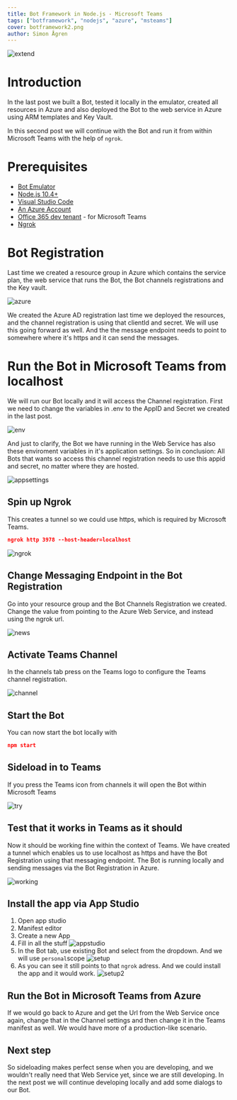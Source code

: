 ```yaml
---
title: Bot Framework in Node.js - Microsoft Teams 
tags: ["botframework", "nodejs", "azure", "msteams"]
cover: botframework2.png
author: Simon Ågren
---
```


![extend](./botframework2.png)

# Introduction

In the last post we built a Bot, tested it locally in the emulator, created all resources in Azure and also deployed the Bot to the web service in Azure using ARM templates and Key Vault.

In this second post we will continue with the Bot and run it from within Microsoft Teams with the help of `ngrok`. 

# Prerequisites 
- [Bot Emulator](https://aka.ms/Emulator-wiki-getting-started)
- [Node.js 10.4+](https://nodejs.org/en/download/)
- [Visual Studio Code](https://code.visualstudio.com/)
- [An Azure Account](https://azure.microsoft.com/free/)
- [Office 365 dev tenant](https://developer.microsoft.com/office/dev-program) - for Microsoft Teams
- [Ngrok](https://ngrok.com/download)

# Bot Registration
Last time we created a resource group in Azure which contains the service plan, the web service that runs the Bot, the Bot channels registrations and the Key vault.

![azure](./0azure.png)

We created the Azure AD registration last time we deployed the resources, and the channel registration is using that clientId and secret. We will use this going forward as well.
And the the message endpoint needs to point to somewhere where it's https and it can send the messages.

# Run the Bot in Microsoft Teams from localhost
We will run our Bot locally and it will access the Channel registration. First we need to change the variables in .env to the AppID and Secret we created in the last post. 

![env](./1env.png)

And just to clarify, the Bot we have running in the Web Service has also these enviroment variables in it's application settings. 
So in conclusion: All Bots that wants so access this channel registration needs to use this appid and secret, no matter where they are hosted.

![appsettings](./3appsettings.png)


## Spin up Ngrok
This creates a tunnel so we could use https, which is required by Microsoft Teams.
```json
ngrok http 3978 --host-header=localhost
```
![ngrok](./4ngrok.png)

## Change Messaging Endpoint in the Bot Registration
Go into your resource group and the Bot Channels Registration we created. Change the value from pointing to the Azure Web Service, and instead using the ngrok url.

![news](./5newsettngrok.png)


## Activate Teams Channel
In the channels tab press on the Teams logo to configure the Teams channel registration.

![channel](./6teamschannel.png)

## Start the Bot 
You can now start the bot locally with
```json
npm start
```

## Sideload in to Teams
If you press the Teams icon from channels it will open the Bot within Microsoft Teams

![try](./7tryteams.png)

## Test that it works in Teams as it should
Now it should be working fine within the context of Teams. We have created a tunnel which enables us to use localhost as https and have the Bot Registration using that messaging endpoint. The Bot is running locally and sending messages via the Bot Registration in Azure.

![working](./8workingteams.png)

## Install the app via App Studio
1. Open app studio
2. Manifest editor
3. Create a new App
4. Fill in all the stuff
![appstudio](./9appstudio.png)
5. In the Bot tab, use existing Bot and select from the dropdown. And we will use `personal`scope
![setup](./10setup.png)
6. As you can see it still points to that `ngrok` adress. And we could install the app and it would work.
![setup2](./11setup2.png)

## Run the Bot in Microsoft Teams from Azure
If we would go back to Azure and get the Url from the Web Service once again, change that in the Channel settings and then change it in the Teams manifest as well. We would have more of a production-like scenario.

## Next step
So sideloading makes perfect sense when you are developing, and we wouldn't really need that Web Service yet, since we are still developing.
In the next post we will continue developing locally and add some dialogs to our Bot.
